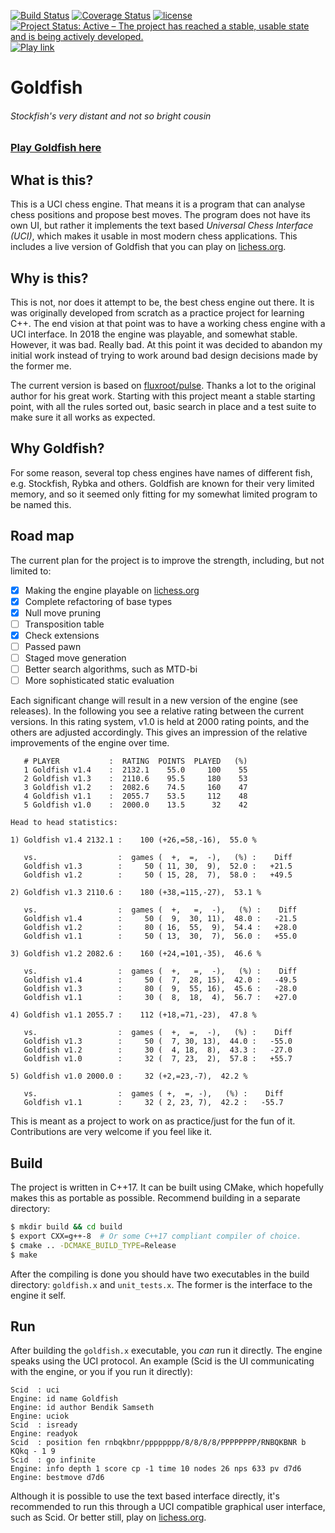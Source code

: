 [![Build Status](https://travis-ci.org/bsamseth/Goldfish.svg?branch=master)](https://travis-ci.org/bsamseth/Goldfish)
[![Coverage Status](https://coveralls.io/repos/github/bsamseth/Goldfish/badge.svg?branch=master)](https://coveralls.io/github/bsamseth/Goldfish?branch=master)
[![license](https://img.shields.io/github/license/mashape/apistatus.svg)](https://github.com/bsamseth/Goldfish/blob/master/LICENCE)
[![Project Status: Active – The project has reached a stable, usable state and is being actively developed.](http://www.repostatus.org/badges/latest/active.svg)](http://www.repostatus.org/#active)
[![Play link](https://img.shields.io/badge/Play%20Goldfish-lichess-green.svg)](https://lichess.org/@/Goldfish-Engine)

# Goldfish
###### Stockfish's very distant and not so bright cousin

### [Play Goldfish here](https://lichess.org/@/Goldfish-Engine)

## What is this?

This is a UCI chess engine. That means it is a program that can analyse chess
positions and propose best moves.  The program does not have its own UI, but
rather it implements the text based _Universal Chess Interface (UCI)_, which
makes it usable in most modern chess applications. This includes a live version
of Goldfish that you can play on [lichess.org](https://lichess.org/@/Goldfish-Engine). 

## Why is this?
This is not, nor does it attempt to be, the best chess engine out there.
It is was originally developed from scratch as a
practice project for learning C++. The end vision at that point was to have a
working chess engine with a UCI interface. In 2018 the engine was playable, and
somewhat stable. However, it was bad. Really bad. At this point it was decided
to abandon my initial work instead of trying to work around bad design
decisions made by the former me. 

The current version is based on
[fluxroot/pulse](https://github.com/fluxroot/pulse). Thanks a lot to the
original author for his great work. Starting with this project meant a stable
starting point, with all the rules sorted out, basic search in place and a test
suite to make sure it all works as expected.

## Why Goldfish?

For some reason, several top chess engines have names of different fish, e.g.
Stockfish, Rybka and others. Goldfish are known for their very limited memory,
and so it seemed only fitting for my somewhat limited program to be named this. 

## Road map

The current plan for the project is to improve the strength, including, but not
limited to:

- [X] Making the engine playable on [lichess.org](lichess.org)
- [X] Complete refactoring of base types
- [X] Null move pruning
- [ ] Transposition table
- [X] Check extensions
- [ ] Passed pawn
- [ ] Staged move generation
- [ ] Better search algorithms, such as MTD-bi
- [ ] More sophisticated static evaluation

Each significant change will result in a new version of the engine (see
releases). In the following you see a relative rating between the current
versions. In this rating system, v1.0 is held at 2000 rating points, and the
others are adjusted accordingly. This gives an impression of the relative
improvements of the engine over time.

```text
   # PLAYER           :  RATING  POINTS  PLAYED   (%)
   1 Goldfish v1.4    :  2132.1    55.0     100    55
   2 Goldfish v1.3    :  2110.6    95.5     180    53
   3 Goldfish v1.2    :  2082.6    74.5     160    47
   4 Goldfish v1.1    :  2055.7    53.5     112    48
   5 Goldfish v1.0    :  2000.0    13.5      32    42

Head to head statistics:

1) Goldfish v1.4 2132.1 :    100 (+26,=58,-16),  55.0 %

   vs.                  :  games (  +,  =,  -),   (%) :    Diff
   Goldfish v1.3        :     50 ( 11, 30,  9),  52.0 :   +21.5
   Goldfish v1.2        :     50 ( 15, 28,  7),  58.0 :   +49.5

2) Goldfish v1.3 2110.6 :    180 (+38,=115,-27),  53.1 %

   vs.                  :  games (  +,   =,  -),   (%) :    Diff
   Goldfish v1.4        :     50 (  9,  30, 11),  48.0 :   -21.5
   Goldfish v1.2        :     80 ( 16,  55,  9),  54.4 :   +28.0
   Goldfish v1.1        :     50 ( 13,  30,  7),  56.0 :   +55.0

3) Goldfish v1.2 2082.6 :    160 (+24,=101,-35),  46.6 %

   vs.                  :  games (  +,   =,  -),   (%) :    Diff
   Goldfish v1.4        :     50 (  7,  28, 15),  42.0 :   -49.5
   Goldfish v1.3        :     80 (  9,  55, 16),  45.6 :   -28.0
   Goldfish v1.1        :     30 (  8,  18,  4),  56.7 :   +27.0

4) Goldfish v1.1 2055.7 :    112 (+18,=71,-23),  47.8 %

   vs.                  :  games (  +,  =,  -),   (%) :    Diff
   Goldfish v1.3        :     50 (  7, 30, 13),  44.0 :   -55.0
   Goldfish v1.2        :     30 (  4, 18,  8),  43.3 :   -27.0
   Goldfish v1.0        :     32 (  7, 23,  2),  57.8 :   +55.7

5) Goldfish v1.0 2000.0 :     32 (+2,=23,-7),  42.2 %

   vs.                  :  games ( +,  =, -),   (%) :    Diff
   Goldfish v1.1        :     32 ( 2, 23, 7),  42.2 :   -55.7
```

This is meant as a project to work on as practice/just for the fun of it.
Contributions are very welcome if you feel like it.

## Build

The project is written in C++17. It can be built using CMake, which hopefully makes this as portable as
possible. Recommend building in a separate directory:

``` bash
$ mkdir build && cd build
$ export CXX=g++-8  # Or some C++17 compliant compiler of choice.
$ cmake .. -DCMAKE_BUILD_TYPE=Release
$ make
```

After the compiling is done you should have two executables in the build
directory: `goldfish.x` and `unit_tests.x`. The former is the interface to the
engine it self.

## Run

After building the `goldfish.x` executable, you _can_ run it directly. The engine
speaks using the UCI protocol. An example (Scid is the UI communicating with the engine, or you if you run it directly):

``` text
Scid  : uci
Engine: id name Goldfish
Engine: id author Bendik Samseth
Engine: uciok
Scid  : isready
Engine: readyok
Scid  : position fen rnbqkbnr/pppppppp/8/8/8/8/PPPPPPPP/RNBQKBNR b KQkq - 1 9
Scid  : go infinite
Engine: info depth 1 score cp -1 time 10 nodes 26 nps 633 pv d7d6
Engine: bestmove d7d6
```

Although it is possible to use the text based interface directly, it's
recommended to run this through a UCI compatible graphical user interface, such
as Scid. Or better still, play on [lichess.org](https://lichess.org/@/Goldfish-Engine).
